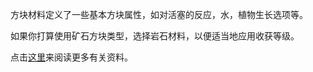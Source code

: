 方块材料定义了一些基本方块属性，如对活塞的反应，水，植物生长选项等。

如果你打算使用矿石方块类型，选择岩石材料，以便适当地应用收获等级。

点击[这里](https：//mcreator.net/wiki/materials)来阅读更多有关资料。